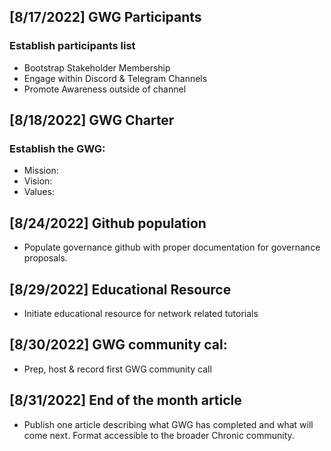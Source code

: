 ## [8/17/2022] GWG Participants
### Establish participants list 
- Bootstrap Stakeholder Membership
- Engage within Discord & Telegram Channels
- Promote Awareness outside of channel


## [8/18/2022] GWG Charter
### Establish the GWG:
- Mission:
- Vision:
- Values:


## [8/24/2022] Github population
- Populate governance github with proper documentation for governance proposals.


## [8/29/2022] Educational Resource
- Initiate educational resource for network related tutorials


## [8/30/2022] GWG community cal: 
- Prep, host & record first GWG community call 


## [8/31/2022] End of the month article 
- Publish one article describing what GWG has completed and what will come next. Format accessible to the broader Chronic community.
